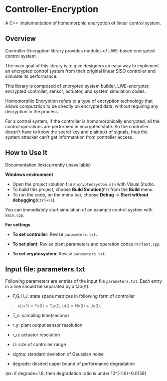 # Controller-Encryption

A C++ implementation of homomorphic encryption of linear control system.

## Overview

Controller-Encryption library provides modules of LWE-based encrypted control system.

The main goal of this library is to give designers an easy way to implement an encrypted control system from their original linear SISO controller and simulate its performance.

This library is composed of encrypted system builder, LWE-encrypter, encrypted controller, sensor, actuator, and system simulation codes.

Homomorphic Encryption refers to a type of encryption technology that allows computation to be directly on encrypted data, without requiring any decryption in the process.

For a control system, if the controller is homomorphically encrypted, all the control operations are performed in encrypted state. So the controller doesn't have to know the secret key and plaintext of signals, thus the system attacker can't get informantion from controller access.

## How to Use It

Documentation link(currently unavailable)

**Windows environment**
- Open the project solution file `EncryptedSystem.sln` with Visual Studio.
- To build this project, choose **Build Solution**(`F7`) from the **Build** menu.
- To run the code, on the menu bar, choose **Debug** -> **Start without debugging**(`Ctrl+F5`).

You can immediately start simulation of an example control system with `main.cpp`.

**For settings**
- **To set controller**: Revise `parameters.txt`.

- **To set plant**: Revise plant parameters and operation codes in `Plant.cpp`.

- **To set cryptosystem**: Revise `parameters.txt`.

## Input file: parameters.txt

 Following parameters are entries of the input file `parameters.txt`. Each entry in a line should be separated by a tab(\t).

 - F,G,H,J: state space matrices in following form of controller
 
 > x(t+1) = Fx(t) + Gy(t),
 u(t) = Hx(t) + Jy(t).
 
 - T_s: sampling time(second)
 
 - r_y: plant output sensor resolution
 
 - r_u: actuator resolution
 
 - U: size of controller range
 
 - sigma: standard deviation of Gaussian noise
 
 - degrade: desired upper bound of performance degradation
 
 (ex: if degrade=1.8, then degradation ratio is under 10^(-1.8)=0.0158)
